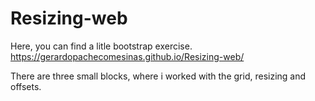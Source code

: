 # Resizing-web

Here, you can find a litle bootstrap exercise.
https://gerardopachecomesinas.github.io/Resizing-web/


There are three small blocks, where i worked with the grid, resizing and offsets.
